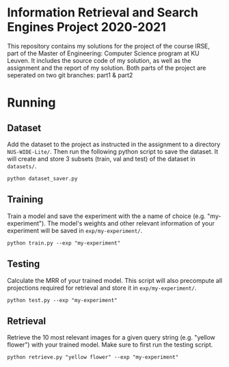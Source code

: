 # Information Retrieval and Search Engines Project 2020-2021

This repository contains my solutions for the project of the course IRSE,
part of the Master of Engineering: Computer Science program at KU Leuven.
It includes the source code of my solution, as well as the assignment and 
the report of my solution. Both parts of the project are seperated on two
git branches: part1 & part2

# Running

## Dataset

Add the dataset to the project as instructed in the assignment to a
directory `NUS-WIDE-Lite/`. Then run the following python script to save
the dataset. It will create and store 3 subsets (train, val and test) of 
the dataset in `datasets/`.

```
python dataset_saver.py
```

## Training

Train a model and save the experiment with the a name of choice
(e.g. "my-experiment"). The model's weights and other relevant information 
of your experiment will be saved in `exp/my-experiment/`.

```
python train.py --exp "my-experiment"
```

## Testing

Calculate the MRR of your trained model. This script will also precompute 
all projections required for retrieval and store it in `exp/my-experiment/`.

```
python test.py --exp "my-experiment"
```

## Retrieval

Retrieve the 10 most relevant images for a given query string 
(e.g. "yellow flower") with your trained model. Make sure to first run the
testing script.

```
python retrieve.py "yellow flower" --exp "my-experiment"
```
